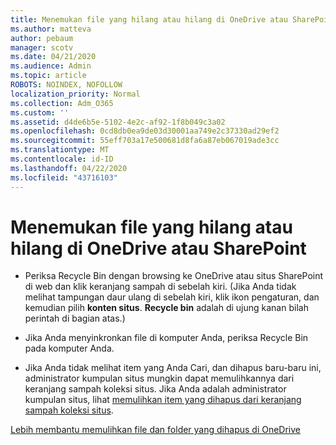 ```yaml
---
title: Menemukan file yang hilang atau hilang di OneDrive atau SharePoint
ms.author: matteva
author: pebaum
manager: scotv
ms.date: 04/21/2020
ms.audience: Admin
ms.topic: article
ROBOTS: NOINDEX, NOFOLLOW
localization_priority: Normal
ms.collection: Adm_O365
ms.custom: ''
ms.assetid: d4de6b5e-5102-4e2c-af92-1f8b049c3a02
ms.openlocfilehash: 0cd8db0ea9de03d30001aa749e2c37330ad29ef2
ms.sourcegitcommit: 55eff703a17e500681d8fa6a87eb067019ade3cc
ms.translationtype: MT
ms.contentlocale: id-ID
ms.lasthandoff: 04/22/2020
ms.locfileid: "43716103"
---
```

# <a name="find-lost-or-missing-files-in-onedrive-or-sharepoint"></a>Menemukan file yang hilang atau hilang di OneDrive atau SharePoint

- Periksa Recycle Bin dengan browsing ke OneDrive atau situs SharePoint di web dan klik keranjang sampah di sebelah kiri. (Jika Anda tidak melihat tampungan daur ulang di sebelah kiri, klik ikon pengaturan, dan kemudian pilih **konten situs**. **Recycle bin** adalah di ujung kanan bilah perintah di bagian atas.) 
    
- Jika Anda menyinkronkan file di komputer Anda, periksa Recycle Bin pada komputer Anda. 
    
- Jika Anda tidak melihat item yang Anda Cari, dan dihapus baru-baru ini, administrator kumpulan situs mungkin dapat memulihkannya dari keranjang sampah koleksi situs. Jika Anda adalah administrator kumpulan situs, lihat [memulihkan item yang dihapus dari keranjang sampah koleksi situs](https://go.microsoft.com/fwlink/?linkid=866439).
    
[Lebih membantu memulihkan file dan folder yang dihapus di OneDrive](https://go.microsoft.com/fwlink/?linkid=872872)
  

